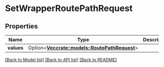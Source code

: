 # SetWrapperRoutePathRequest

## Properties

Name | Type | Description | Notes
------------ | ------------- | ------------- | -------------
**values** | Option<[**Vec<crate::models::RoutePathRequest>**](RoutePathRequest.md)> |  | [optional]

[[Back to Model list]](../README.md#documentation-for-models) [[Back to API list]](../README.md#documentation-for-api-endpoints) [[Back to README]](../README.md)


